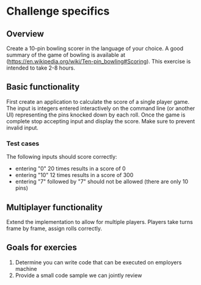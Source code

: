 # Challenge specifics

## Overview
Create a 10-pin bowling scorer in the language of your choice. A good summary of the game of
bowling is available at (https://en.wikipedia.org/wiki/Ten-pin_bowling#Scoring). This exercise is intended to take 2-8
hours.

## Basic functionality
First create an application to calculate the score of a single player game. The input is integers entered interactively
on the command line (or another UI) representing the pins knocked down by each roll. Once the game is
complete stop accepting input and display the score. Make sure to prevent invalid input.

### Test cases
The following inputs should score correctly:
* entering "0" 20 times results in a score of 0
* entering "10" 12 times results in a score of 300
* entering "7" followed by "7" should not be allowed (there are only 10 pins)

## Multiplayer functionality
Extend the implementation to allow for multiple players. Players take turns frame by frame, assign rolls correctly.

## Goals for exercies
1. Determine you can write code that can be executed on employers machine
1. Provide a small code sample we can jointly review
